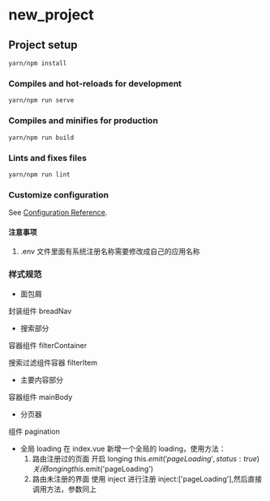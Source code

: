 # new_project

## Project setup

```
yarn/npm install
```

### Compiles and hot-reloads for development

```
yarn/npm run serve
```

### Compiles and minifies for production

```
yarn/npm run build
```

### Lints and fixes files

```
yarn/npm run lint
```

### Customize configuration

See [Configuration Reference](https://cli.vuejs.org/config/).

#### 注意事项

1. .env 文件里面有系统注册名称需要修改成自己的应用名称

### 样式规范

- 面包屑

封装组件 breadNav

- 搜索部分

容器组件 filterContainer

搜索过滤组件容器 filterItem

- 主要内容部分

容器组件 mainBody

- 分页器

组件 pagination

- 全局 loading
  在 index.vue 新增一个全局的 loading，使用方法：
  1.  路由注册过的页面
      开启 longing this.$emit('pageLoading',{status:true}) 
      关闭longing this.$emit('pageLoading')
  2.  路由未注册的界面 使用 inject 进行注册 inject:['pageLoading'],然后直接调用方法，参数同上
